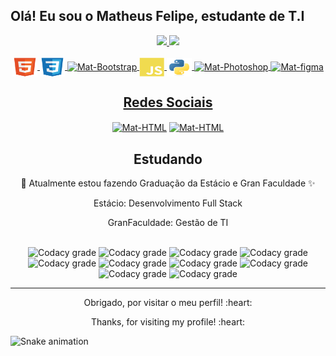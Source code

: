 ## Olá! Eu sou o Matheus Felipe, estudante de T.I

<div align="center">
  <a href="https://github.com/dev-matheusfelipe">
  <img height="180em" src="https://github-readme-stats.vercel.app/api?username=dev-matheusfelipe&show_icons=true&theme=tokyonight&include_all_commits=true&count_private=true"/>
  <img height="180em" src="https://github-readme-stats.vercel.app/api/top-langs/?username=dev-matheusfelipe&layout=compact&langs_count=7&theme=tokyonight"/>
</div>
  <div style="display: inline_block" align="center"><br>
  <img align="center" alt="Mat-HTML" height="30" width="40" src="https://raw.githubusercontent.com/devicons/devicon/master/icons/html5/html5-original.svg">
  <img align="center" alt="Mat-CSS" height="30" width="40" src="https://raw.githubusercontent.com/devicons/devicon/master/icons/css3/css3-original.svg">
  <img align="center" alt="Mat-Bootstrap" height="30" width="40" src="https://cdn.jsdelivr.net/gh/devicons/devicon/icons/bootstrap/bootstrap-plain.svg">
  <img align="center" alt="Mat-Js" height="30" width="40" src="https://raw.githubusercontent.com/devicons/devicon/master/icons/javascript/javascript-plain.svg">
  <img align="center" alt="Mat-Python" height="30" width="40" src="https://raw.githubusercontent.com/devicons/devicon/master/icons/python/python-original.svg">
  <img align="center" alt="Mat-Photoshop" height="30" width="40" src="https://cdn.jsdelivr.net/gh/devicons/devicon/icons/photoshop/photoshop-plain.svg">
  <img align="center" alt="Mat-figma" height="30" width="40" src="https://cdn.jsdelivr.net/gh/devicons/devicon/icons/figma/figma-original.svg">
</div>
  

  
  <div style="display: inline_block" align="center">
    <h2 align="center">Redes Sociais</h2>
    <a href="https://www.instagram.com/m.f_matheusfelipe/"><img align="center" alt="Mat-HTML" height="30" src="https://img.shields.io/badge/Instagram-E4405F?style=for-the-badge&logo=instagram&logoColor=white" target="_blank"></a>
    <a href="https://www.linkedin.com/in/matheus-felipe-040a30140/"><img align="center" alt="Mat-HTML" height="30" src="https://img.shields.io/badge/LinkedIn-0077B5?style=for-the-badge&logo=linkedin&logoColor=white" target="_blank"></a>
  </div>
  
  <div align="center">
    <h2 align="center">Estudando</h2>
    <p align="center">👑 Atualmente estou fazendo Graduação da Estácio e Gran Faculdade ✨</p>
      <p align="center">Estácio: Desenvolvimento Full Stack</p>
      <p align="center">GranFaculdade: Gestão de TI</p>
  </div>
  <div style="display: inline_block" align="center"><br>  
    <img alt="Codacy grade" src="https://komarev.com/ghpvc/?username=dev-matheusfelipe&label=Profile%20views&color=0e75b6&style=flat" alt="dev-matheusfelipe" />
    <img alt="Codacy grade" src="https://img.shields.io/badge/HTML-orange">
    <img alt="Codacy grade" src="https://img.shields.io/badge/CSS-blue">
    <img alt="Codacy grade" src="https://img.shields.io/badge/Bootstrap-blueviolet">
    <img alt="Codacy grade" src="https://img.shields.io/badge/JavaScript-yellow">
    <img alt="Codacy grade" src="https://img.shields.io/badge/Python-blue">
    <img alt="Codacy grade" src="https://img.shields.io/badge/Liguage C-lightgrey">
    <img alt="Codacy grade" src="https://img.shields.io/badge/Java-brightgreen">
    <img alt="Codacy grade" src="https://img.shields.io/badge/Photoshop-blue">
    <img alt="Codacy grade" src="https://img.shields.io/badge/Figma-important">
  </div>

---
  
<div align="center">
  <p>Obrigado, por visitar o meu perfil! :heart:</p>
  <p>Thanks, for visiting my profile! :heart:</p>
  </div>

<div> 
 
  ![Snake animation](https://github.com/dev-matheusfelipe/dev-matheusfelipe/blob/output/github-contribution-grid-snake.svg)
 
</div>
